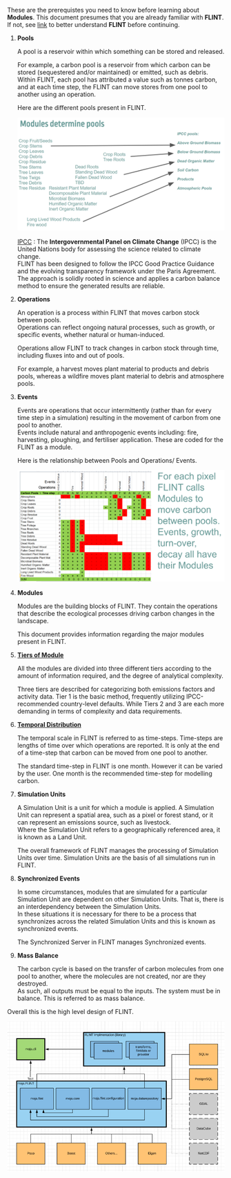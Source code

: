 These are the prerequistes you need to know before learning about **Modules**. This document presumes that you are already familiar with **FLINT**. If not, see [link](https://github.com/moja-global/FLINT) to better understand **FLINT** before continuing.

1. **Pools**
  
    A pool is a reservoir within which something can be stored and released. 
   
    For example, a carbon pool is a reservoir from which carbon can be stored (sequestered and/or maintained) or emitted, such as debris. Within FLINT, each pool has attributed a value such as tonnes carbon, and at each time step, the FLINT can move stores from one pool to another using an operation.

    Here are the different pools present in FLINT. 

    ![Pools](assets/pools.png)

    [IPCC](https://www.ipcc.ch/about/) : The **Intergovernmental Panel on Climate Change** (IPCC) is the United Nations body for assessing the science related to climate change.  
    FLINT has been designed to follow the IPCC Good Practice Guidance and the evolving transparency framework under the Paris Agreement. The approach is solidly rooted in science and applies a carbon balance method to ensure the generated results are reliable. 

2. **Operations**
  
    An operation is a process within FLINT that moves carbon stock between pools.         
    Operations can reflect ongoing natural processes, such as growth, or specific events, whether natural or human-induced.

    Operations allow FLINT to track changes in carbon stock through time, including fluxes into and out of pools.

    For example, a harvest moves plant material to products and debris pools, whereas a wildfire moves plant material to debris and atmosphere pools.


3. **Events**
    
    Events are operations that occur intermittently (rather than for every time step in a simulation) resulting in the movement of carbon from one pool to another.  
    Events include natural and anthropogenic events including: fire, harvesting, ploughing, and fertiliser application. These are coded for the FLINT as a module.

    Here is the relationship between Pools and Operations/ Events.

    ![Operations](assets/operations.png)

4. **Modules**

    Modules are the building blocks of FLINT. They contain the operations that describe the ecological processes driving carbon changes in the landscape.

    This document provides information regarding the major modules present in FLINT.


5. [**Tiers of Module**](https://community.foundationfootprint.com/FoundationFootprintHelpCentre/Miscellaneous/IPCCTiers.aspx#:~:text=Tiers%20of%20Emission%20Factors%20and%20Activity%20Data&text=A%20tier%20represents%20a%20level%20of%20methodological%20complexity.&text=Tier%201%20is%20the%20basic,of%20complexity%20and%20data%20requirements.)

    All the modules are divided into three different tiers according to the amount of information required, and the degree of analytical complexity.  

    Three tiers are described for categorizing both emissions factors and activity data. 
    Tier 1 is the basic method, frequently utilizing IPCC-recommended country-level defaults. While Tiers 2 and 3 are each more demanding in terms of complexity and data requirements.

6. [**Temporal Distribution**](https://github.com/moja-global/FLINT/wiki/1.7-Temporal-Distribution)

    The temporal scale in FLINT is referred to as time-steps. Time-steps are lengths of time over which operations are reported. It is only at the end of a time-step that carbon can be moved from one pool to another.

    The standard time-step in FLINT is one month. However it can be varied by the user. One month is the recommended time-step for modelling carbon.

7. **Simulation Units**

    A Simulation Unit is a unit for which a module is applied. A Simulation Unit can represent a spatial area, such as a pixel or forest stand, or it can represent an emissions source, such as livestock.    
    Where the Simulation Unit refers to a geographically referenced area, it is known as a Land Unit.

    The overall framework of FLINT manages the processing of Simulation Units over time. Simulation Units are the basis of all simulations run in FLINT.

8. **Synchronized Events**

    In some circumstances, modules that are simulated for a particular Simulation Unit are dependent on other Simulation Units. That is, there is an interdependency between the Simulation Units.   
    In these situations it is necessary for there to be a process that synchronizes across the related Simulation Units and this is known as synchronized events.
    
    The Synchronized Server in FLINT manages Synchronized events.

9. **Mass Balance**

    The carbon cycle is based on the transfer of carbon molecules from one pool to another, where the molecules are not created, nor are they destroyed.  
    As such, all outputs must be equal to the inputs. The system must be in balance. This is referred to as mass balance.

Overall this is the high level design of FLINT.  

![design](assets/design.png)
